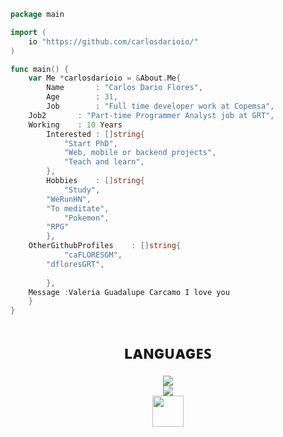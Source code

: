 ```go
package main

import (
    io "https://github.com/carlosdarioio/"
)

func main() {
    var Me *carlosdarioio = &About.Me{
        Name 	   : "Carlos Dario Flores",           
        Age        : 31,
        Job        : "Full time developer work at Copemsa",
	Job2       : "Part-time Programmer Analyst job at GRT",
	Working	   : 10 Years
        Interested : []string{
            "Start PhD",
            "Web, mobile or backend projects",            
            "Teach and learn",
        },
        Hobbies    : []string{
            "Study",
	    "WeRunHN",
	    "To meditate",
    	    "Pokemon",
	    "RPG"
        },
	OtherGithubProfiles    : []string{
            "caFLORESGM",
	    "dfloresGRT",	    
	    
        },
	Message	:Valeria Guadalupe Carcamo I love you
    }
}
```
<h1 align="center"> ʟᴀɴɢᴜᴀɢᴇꜱ</h1>
<p align="center">
  <a href="https://skillicons.dev">
    <img src="https://skillicons.dev/icons?i=html,js,css,vue,react,php,mysql,git,github&perline=5" />
    </br>
    <img src="https://skillicons.dev/icons?i=vscode,discord,bots,md&theme=dark&perline=5" />
    </br>
    <img src="https://raw.githubusercontent.com/gofiber/docs/master/static/fiber_v2_logo.svg" height=50>
  </a>
</p>

